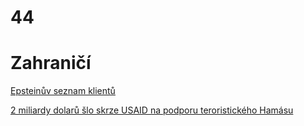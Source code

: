 # 44

#  Zahraničí

[Epsteinův seznam klientů](https://www.independent.co.uk/news/world/americas/jeffrey-epstein-list-names-b2697066.html)

[2 miliardy dolarů šlo skrze USAID na podporu teroristického Hamásu](https://x.com/visegrad24/status/1895240064160145841)
